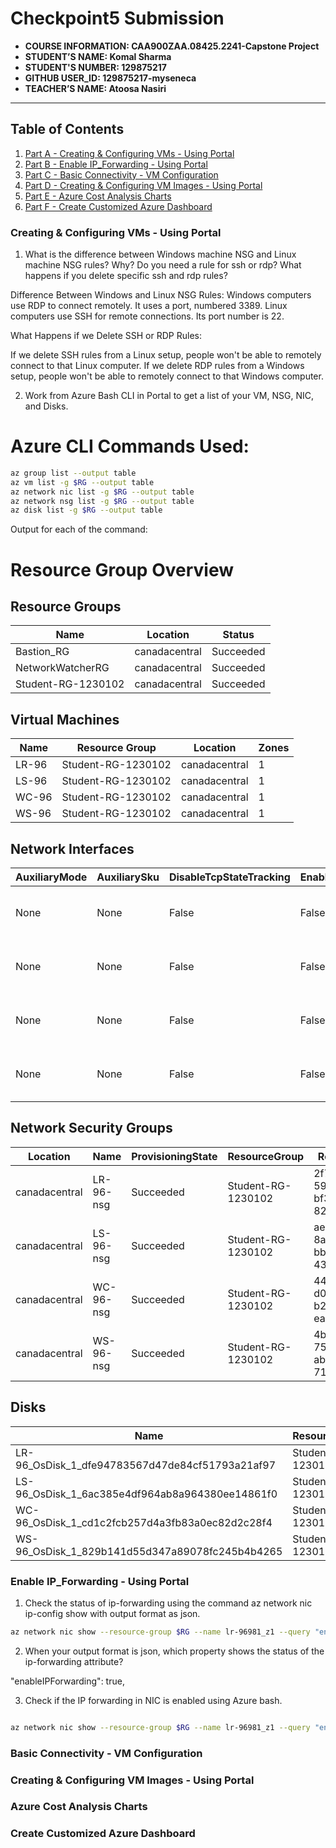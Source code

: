 # Checkpoint5 Submission

- **COURSE INFORMATION: CAA900ZAA.08425.2241-Capstone Project**
- **STUDENT’S NAME: Komal Sharma**
- **STUDENT'S NUMBER: 129875217**
- **GITHUB USER_ID: 129875217-myseneca**
- **TEACHER’S NAME: Atoosa Nasiri**

---

## Table of Contents

1. [Part A - Creating & Configuring VMs - Using Portal](#creating--configuring-vms---using-portal)
2. [Part B - Enable IP_Forwarding - Using Portal](#enable-ip_forwarding---using-portal)
3. [Part C - Basic Connectivity - VM Configuration](#basic-connectivity---vm-configuration)
4. [Part D - Creating & Configuring VM Images - Using Portal](#creating--configuring-vm-images---using-portal)
5. [Part E - Azure Cost Analysis Charts](#azure-cost-analysis-charts)
6. [Part F - Create Customized Azure Dashboard](#create-customized-azure-dashboard)

### Creating & Configuring VMs - Using Portal

1. What is the difference between Windows machine NSG and Linux machine NSG rules? Why? Do you need a rule for ssh or rdp? What happens if you delete specific ssh and rdp rules?

Difference Between Windows and Linux NSG Rules:
Windows computers use RDP to connect remotely. It uses a port, numbered 3389.
Linux computers use SSH for remote connections. Its port number is 22.

What Happens if we Delete SSH or RDP Rules:

If we delete SSH rules from a Linux setup, people won't be able to remotely connect to that Linux computer.
If we delete RDP rules from a Windows setup, people won't be able to remotely connect to that Windows computer.

2. Work from Azure Bash CLI in Portal to get a list of your VM, NSG, NIC, and Disks.

# Azure CLI Commands Used:

```bash
az group list --output table
az vm list -g $RG --output table
az network nic list -g $RG --output table
az network nsg list -g $RG --output table
az disk list -g $RG --output table
```
Output for each of the command:

# Resource Group Overview

## Resource Groups

| Name                | Location       | Status    |
|---------------------|----------------|-----------|
| Bastion_RG          | canadacentral | Succeeded |
| NetworkWatcherRG    | canadacentral | Succeeded |
| Student-RG-1230102  | canadacentral | Succeeded |

## Virtual Machines

| Name | Resource Group      | Location       | Zones |
|------|---------------------|----------------|-------|
| LR-96 | Student-RG-1230102 | canadacentral | 1     |
| LS-96 | Student-RG-1230102 | canadacentral | 1     |
| WC-96 | Student-RG-1230102 | canadacentral | 1     |
| WS-96 | Student-RG-1230102 | canadacentral | 1     |

## Network Interfaces

| AuxiliaryMode | AuxiliarySku | DisableTcpStateTracking | EnableAcceleratedNetworking | EnableIPForwarding | Location       | MacAddress        | Name       | NicType  | Primary | ProvisioningState | ResourceGroup      | ResourceGuid                         | VnetEncryptionSupported |
|---------------|--------------|--------------------------|-----------------------------|--------------------|----------------|-------------------|------------|----------|---------|-------------------|-------------------|--------------------------------------|-------------------------|
| None          | None         | False                    | False                       | False              | canadacentral | 00-0D-3A-84-89-DB | lr-96981_z1 | Standard | True    | Succeeded         | Student-RG-1230102 | 056137e3-6c55-4ef2-8c13-5e31cdb02d27 | False                   |
| None          | None         | False                    | False                       | False              | canadacentral | 60-45-BD-61-23-AE | ls-9657_z1  | Standard | True    | Succeeded         | Student-RG-1230102 | 4d637045-b62d-4785-90cd-0e1535384824 | False                   |
| None          | None         | False                    | False                       | False              | canadacentral | 60-45-BD-5F-CE-16 | wc-96521_z1 | Standard | True    | Succeeded         | Student-RG-1230102 | b564b42a-ffa9-41e3-b01f-761c69d744be | False                   |
| None          | None         | False                    | False                       | False              | canadacentral | 60-45-BD-5B-C6-22 | ws-96706_z1 | Standard | True    | Succeeded         | Student-RG-1230102 | 21d8632f-bb83-4c08-a4af-aefb7e4d27d2 | False                   |

## Network Security Groups

| Location       | Name       | ProvisioningState | ResourceGroup      | ResourceGuid                          |
|----------------|------------|-------------------|-------------------|---------------------------------------|
| canadacentral | LR-96-nsg  | Succeeded         | Student-RG-1230102 | 2f7f42c7-5961-455e-bf3f-82afcaf57ce0  |
| canadacentral | LS-96-nsg  | Succeeded         | Student-RG-1230102 | ae31bb78-8a29-4136-bbfc-4332bd978424  |
| canadacentral | WC-96-nsg  | Succeeded         | Student-RG-1230102 | 4434ae83-d0a7-4bae-b23f-ea1ccd3cc045  |
| canadacentral | WS-96-nsg  | Succeeded         | Student-RG-1230102 | 4b5cb5fc-7503-4ce7-ab59-71dc0d3295cb  |

## Disks

| Name                                             | ResourceGroup      | Location       | Zones | Sku           | OsType | SizeGb | ProvisioningState |
|--------------------------------------------------|-------------------|----------------|-------|---------------|--------|--------|-------------------|
| LR-96_OsDisk_1_dfe94783567d47de84cf51793a21af97  | Student-RG-1230102 | canadacentral | 1     | Standard_LRS  | Linux  | 64     | Succeeded         |
| LS-96_OsDisk_1_6ac385e4df964ab8a964380ee14861f0  | Student-RG-1230102 | canadacentral | 1     | Standard_LRS  | Linux  | 64     | Succeeded         |
| WC-96_OsDisk_1_cd1c2fcb257d4a3fb83a0ec82d2c28f4  | Student-RG-1230102 | canadacentral | 1     | Standard_LRS  | Windows| 127    | Succeeded         |
| WS-96_OsDisk_1_829b141d55d347a89078fc245b4b4265  | Student-RG-1230102 | canadacentral | 1     | Standard_LRS  | Windows| 127    | Succeeded         |


### Enable IP_Forwarding - Using Portal

1. Check the status of ip-forwarding using the command az network nic ip-config show with output format as json. 

```bash
az network nic show --resource-group $RG --name lr-96981_z1 --query "enableIpForwarding" --output json
```
2. When your output format is json, which property shows the status of the ip-forwarding attribute?

"enableIPForwarding": true,

3. Check if the IP forwarding in NIC is enabled using Azure bash. 

```bash

az network nic show --resource-group $RG --name lr-96981_z1 --query "enableIPForwarding"

```

### Basic Connectivity - VM Configuration
### Creating & Configuring VM Images - Using Portal
### Azure Cost Analysis Charts
### Create Customized Azure Dashboard